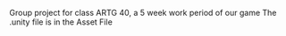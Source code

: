 Group project for class ARTG 40, a 5 week work period of our game
The .unity file is in the Asset File
